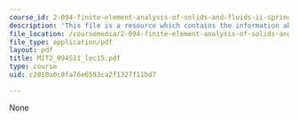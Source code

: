 ```yaml
---
course_id: 2-094-finite-element-analysis-of-solids-and-fluids-ii-spring-2011
description: 'This file is a resource which contains the information about field problems. '
file_location: /coursemedia/2-094-finite-element-analysis-of-solids-and-fluids-ii-spring-2011/c2810a0c8fa76e6593ca2f1327f11bd7_MIT2_094S11_lec15.pdf
file_type: application/pdf
layout: pdf
title: MIT2_094S11_lec15.pdf
type: course
uid: c2810a0c8fa76e6593ca2f1327f11bd7

---
```

None